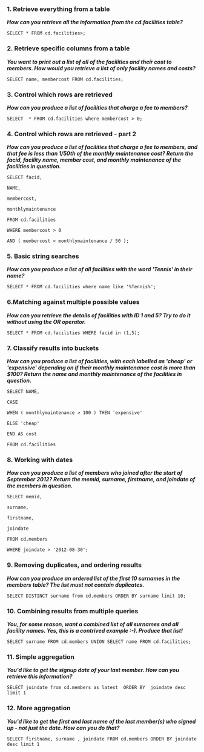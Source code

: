 ### 1. Retrieve everything from a table

**_How can you retrieve all the information from the cd.facilities table?_**

    SELECT * FROM cd.facilities>;

### 2. Retrieve specific columns from a table

**_You want to print out a list of all of the facilities and their cost to members. How would you retrieve a list of only facility names and costs?_**

    SELECT name, membercost FROM cd.facilities;

### 3. Control which rows are retrieved

**_How can you produce a list of facilities that charge a fee to members?_**

    SELECT  * FROM cd.facilities where membercost > 0;

### 4. Control which rows are retrieved - part 2

**_How can you produce a list of facilities that charge a fee to members, and that fee is less than 1/50th of the monthly maintenance cost? Return the facid, facility name, member cost, and monthly maintenance of the facilities in question._**

    SELECT facid,

    NAME,

    membercost,

    monthlymaintenance

    FROM cd.facilities

    WHERE membercost > 0

    AND ( membercost < monthlymaintenance / 50 );

### 5. Basic string searches

**_How can you produce a list of all facilities with the word 'Tennis' in their name?_**

    SELECT * FROM cd.facilities where name like '%Tennis%';

### 6.Matching against multiple possible values

**_How can you retrieve the details of facilities with ID 1 and 5? Try to do it without using the OR operator._**

    SELECT * FROM cd.facilities WHERE facid in (1,5);

### 7. Classify results into buckets

**_How can you produce a list of facilities, with each labelled as 'cheap' or 'expensive' depending on if their monthly maintenance cost is more than $100? Return the name and monthly maintenance of the facilities in question._**

    SELECT NAME,

    CASE

    WHEN ( monthlymaintenance > 100 ) THEN 'expensive'

    ELSE 'cheap'

    END AS cost

    FROM cd.facilities

### 8. Working with dates

**_How can you produce a list of members who joined after the start of September 2012? Return the memid, surname, firstname, and joindate of the members in question._**

    SELECT memid,

    surname,

    firstname,

    joindate

    FROM cd.members

    WHERE joindate > '2012-08-30';

### 9. Removing duplicates, and ordering results

**_How can you produce an ordered list of the first 10 surnames in the members table? The list must not contain duplicates._**

    SELECT DISTINCT surname from cd.members ORDER BY surname limit 10;

### 10. Combining results from multiple queries

**_You, for some reason, want a combined list of all surnames and all facility names. Yes, this is a contrived example :-). Produce that list!_**

    SELECT surname FROM cd.members UNION SELECT name FROM cd.facilities;

### 11. Simple aggregation

**_You'd like to get the signup date of your last member. How can you retrieve this information?_**

    SELECT joindate from cd.members as latest  ORDER BY  joindate desc limit 1

### 12. More aggregation

**_You'd like to get the first and last name of the last member(s) who signed up - not just the date. How can you do that?_**

    SELECT firstname, surname , joindate FROM cd.members ORDER BY joindate desc limit 1
